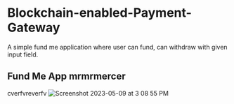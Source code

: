 
# Blockchain-enabled-Payment-Gateway

A simple fund me application where user can fund, can withdraw with given input field. 


## Fund Me App  mrmrmercer
cverfvreverfv
![Screenshot 2023-05-09 at 3 08 55 PM](https://user-images.githubusercontent.com/113882904/237057991-11637bec-8406-403e-960b-f3113a05ac98.jpeg)


